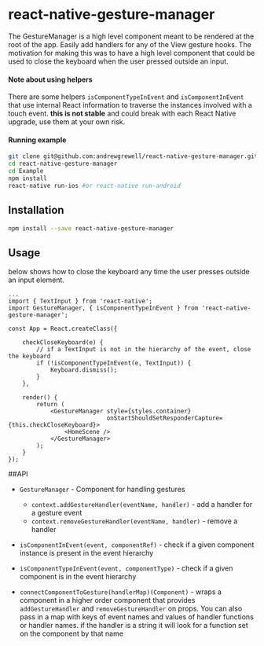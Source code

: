 # react-native-gesture-manager
The GestureManager is a high level component meant to be rendered at the root of the app.
Easily add handlers for any of the View gesture hooks. The motivation for making this was to have a high
level component that could be used to close the keyboard when the user pressed outside an input.

#### Note about using helpers
There are some helpers `isComponentTypeInEvent` and `isComponentInEvent` that use internal React information to traverse the
instances involved with a touch event. **this is not stable** and could break with each React Native upgrade, use them at your own risk.

#### Running example
```bash
git clone git@github.com:andrewgrewell/react-native-gesture-manager.git
cd react-native-gesture-manager
cd Example
npm install
react-native run-ios #or react-native run-android
```

## Installation
```bash
npm install --save react-native-gesture-manager
```

## Usage
below shows how to close the keyboard any time the user presses outside an input element.

```
...
import { TextInput } from 'react-native';
import GestureManager, { isComponentTypeInEvent } from 'react-native-gesture-manager';

const App = React.createClass({

    checkCloseKeyboard(e) {
        // if a TextInput is not in the hierarchy of the event, close the keyboard
        if (!isComponentTypeInEvent(e, TextInput)) {
            Keyboard.dismiss();
        }
    },

    render() {
        return (
            <GestureManager style={styles.container}
                            onStartShouldSetResponderCapture={this.checkCloseKeyboard}>
                <HomeScene />
            </GestureManager>
        );
    }
});
```

##API
* `GestureManager` - Component for handling gestures
  * `context.addGestureHandler(eventName, handler)` - add a handler for a gesture event
  * `context.removeGestureHandler(eventName, handler)` - remove a handler
  
* `isComponentInEvent(event, componentRef)` - check if a given component instance is present in the event hierarchy
* `isComponentTypeInEvent(event, componentType)` - check if a given component is in the event hierarchy
* `connectComponentToGesture(handlerMap)(Component)` - wraps a component in a higher order component that provides `addGestureHandler` and `removeGestureHandler` on props. You can also pass in a map with keys of event names and values of handler functions or handler names. if the handler is a string it will look for a function set on the component by that name
